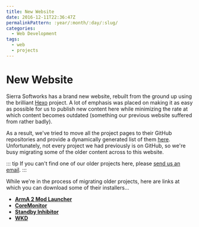 ```yaml
---
title: New Website
date: 2016-12-11T22:36:47Z
permalinkPattern: :year/:month/:day/:slug/
categories:
  - Web Development
tags:
  - web
  - projects
---
```


# New Website 
Sierra Softworks has a brand new website, rebuilt from the ground up using the
brilliant [Hexo][hexo] project. A lot of emphasis was placed on making it as
easy as possible for us to publish new content here while minimizing the rate
at which content becomes outdated (something our previous website suffered
from rather badly).

As a result, we've tried to move all the project pages to their GitHub repositories
and provide a dynamically generated list of them [here](/projects/). Unfortunately,
not every project we had previously is on GitHub, so we're busy migrating some
of the older content across to this website.

::: tip
If you can't find one of our older projects here, please
[send us an email](mailto:contact@sierrasoftworks.com).
:::

<!-- more -->

While we're in the process of migrating older projects, here are links at which
you can download some of their installers...

 - [**ArmA 2 Mod Launcher**](https://cdn.sierrasoftworks.com/arma2ml/ArmA2ML.exe)
 - [**CoreMonitor**](https://cdn.sierrasoftworks.com/coremonitor/CoreMonitorSetup.exe)
 - [**Standby Inhibitor**](https://cdn.sierrasoftworks.com/standby-inhibitor/Standby%20Inhibitor%201.0.exe)
 - [**WKD**](https://cdn.sierrasoftworks.com/wkd/WKDSetup.exe)


[hexo]: https://hexo.io